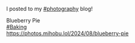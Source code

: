 I posted to my [\#<span>photography</span>](https://social.lol/tags/photography) blog!

Blueberry Pie  
[\#<span>Baking</span>](https://social.lol/tags/Baking)  
[<span class="invisible">https://</span><span class="ellipsis">photos.mihobu.lol/2024/08/blue</span><span class="invisible">berry-pie</span>](https://photos.mihobu.lol/2024/08/blueberry-pie)